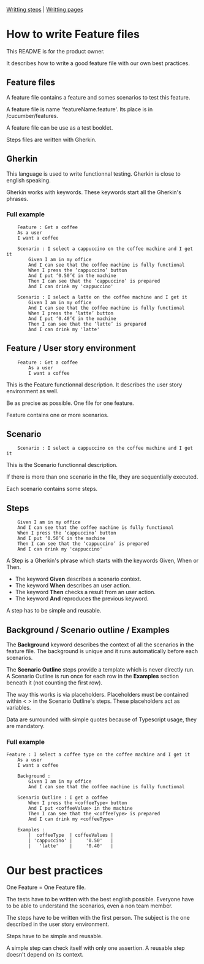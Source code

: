 [Writting steps](../step_definitions) | [Writting pages](../pages)

# How to write Feature files

This README is for the product owner.

It describes how to write a good feature file with our own best practices.

## Feature files

A feature file contains a feature and somes scenarios to test this feature.

A feature file is name 'featureName.feature'. Its place is in /cucumber/features.

A feature file can be use as a test booklet.

Steps files are written with Gherkin.

## Gherkin

This language is used to write functionnal testing.
Gherkin is close to english speaking.

Gherkin works with keywords. These keywords start all the Gherkin's phrases.

### Full example

```Gherkin
    Feature : Get a coffee
	As a user
	I want a coffee

	Scenario : I select a cappuccino on the coffee machine and I get it
	    Given I am in my office
	    And I can see that the coffee machine is fully functional
	    When I press the ‘cappuccino’ button
	    And I put ‘0.50’€ in the machine
	    Then I can see that the ‘cappuccino’ is prepared
	    And I can drink my 'cappuccino'

	Scenario : I select a latte on the coffee machine and I get it
	    Given I am in my office
	    And I can see that the coffee machine is fully functional
	    When I press the ‘latte’ button
	    And I put ‘0.40’€ in the machine
	    Then I can see that the ‘latte’ is prepared
	    And I can drink my 'latte'
```

## Feature / User story environment

```Gherkin
    Feature : Get a coffee
        As a user
        I want a coffee
```

This is the Feature functionnal description.
It describes the user story environment as well.

Be as precise as possible.
One file for one feature.

Feature contains one or more scenarios.

## Scenario

```Gherkin
    Scenario : I select a cappuccino on the coffee machine and I get it
```

This is the Scenario functionnal description.

If there is more than one scenario in the file, they are sequentially executed.

Each scenario contains some steps.

## Steps

```Gherkin
    Given I am in my office
    And I can see that the coffee machine is fully functional
    When I press the ‘cappuccino’ button
    And I put ‘0.50’€ in the machine
    Then I can see that the ‘cappuccino’ is prepared
    And I can drink my 'cappuccino'
```

A Step is a Gherkin's phrase which starts with the keywords Given, When or Then.

* The keyword **Given** describes a scenario context.
* The keyword **When** describes an user action.
* The keyword **Then** checks a result from an user action.
* The keyword **And** reproduces the previous keyword.

A step has to be simple and reusable.

## Background / Scenario outline / Examples

The **Background** keyword describes the context of all the scenarios in the feature file.
The background is unique and it runs automatically before each scenarios.

The **Scenario Outline** steps provide a template which is never directly run. A Scenario Outline is run once for each row in the **Examples** section beneath it (not counting the first row).

The way this works is via placeholders. Placeholders must be contained within < > in the Scenario Outline's steps. These placeholders act as variables.

Data are surrounded with simple quotes because of Typescript usage, they are mandatory.

### Full example

```Gherkin
Feature : I select a coffee type on the coffee machine and I get it
    As a user
    I want a coffee

    Background :
        Given I am in my office
        And I can see that the coffee machine is fully functional

    Scenario Outline : I get a coffee
        When I press the <coffeeType> button
        And I put <coffeeValue> in the machine
        Then I can see that the <coffeeType> is prepared
        And I can drink my <coffeeType>

    Examples :
        |  coffeeType  | coffeeValues |
        | 'cappuccino' |     '0.50'   |
        |   'latte'    |     '0.40'   |
```

# Our best practices

One Feature = One Feature file.

The tests have to be written with the best english possible. Everyone have to be able to understand the scenarios, even a non team member.

The steps have to be written with the first person. The subject is the one described in the user story environment.

Steps have to be simple and reusable.

A simple step can check itself with only one assertion.
A reusable step doesn't depend on its context.
